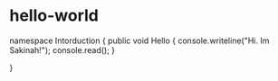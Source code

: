 # hello-world

namespace Intorduction
{
  public void Hello
  { 
  console.writeline("Hi. Im Sakinah!");
  console.read();
  }



}
